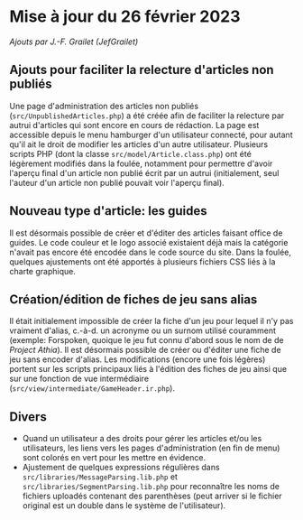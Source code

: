 # Mise à jour du 26 février 2023

_Ajouts par J.-F. Grailet (JefGrailet)_

## Ajouts pour faciliter la relecture d'articles non publiés

Une page d'administration des articles non publiés (`src/UnpublishedArticles.php`) a été créée 
afin de faciliter la relecture par autrui d'articles qui sont encore en cours de rédaction. La 
page est accessible depuis le menu hamburger d'un utilisateur connecté, pour autant qu'il ait le 
droit de modifier les articles d'un autre utilisateur. Plusieurs scripts PHP (dont la classe 
`src/model/Article.class.php`) ont été légèrement modifiés dans la foulée, notamment pour 
permettre d'avoir l'aperçu final d'un article non publié écrit par un autrui (initialement, seul 
l'auteur d'un article non publié pouvait voir l'aperçu final).

## Nouveau type d'article: les guides

Il est désormais possible de créer et d'éditer des articles faisant office de guides. Le code 
couleur et le logo associé existaient déjà mais la catégorie n'avait pas encore été encodée dans 
le code source du site. Dans la foulée, quelques ajustements ont été apportés à plusieurs fichiers 
CSS liés à la charte graphique.

## Création/édition de fiches de jeu sans alias

Il était initialement impossible de créer la fiche d'un jeu pour lequel il n'y pas vraiment 
d'alias, c.-à-d. un acronyme ou un surnom utilisé couramment (exemple: Forspoken, quoique le jeu 
fut connu d'abord sous le nom de de _Project Athia_). Il est désormais possible de créer ou 
d'éditer une fiche de jeu sans encoder d'alias. Les modifications (encore une fois légères) 
portent sur les scripts principaux liés à l'édition des fiches de jeu ainsi que sur une fonction 
de vue intermédiaire (`src/view/intermediate/GameHeader.ir.php`).

## Divers

* Quand un utilisateur a des droits pour gérer les articles et/ou les utilisateurs, les liens vers 
  les pages d'administration (en fin de menu) sont colorés en vert pour les mettre en évidence.
* Ajustement de quelques expressions régulières dans `src/libraries/MessageParsing.lib.php` et 
  `src/libraries/SegmentParsing.lib.php` pour reconnaître les noms de fichiers uploadés contenant 
  des parenthèses (peut arriver si le fichier original est un double dans le système de 
  l'utilisateur).